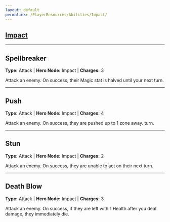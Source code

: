```yaml
---
layout: default
permalink: /PlayerResources/Abilities/Impact/
---
```

## [Impact](#Impact)

------------------------------------------------

## Spellbreaker
**Type:** Attack
 | **Hero Node:** Impact
 | **Charges:** 3

Attack an enemy. On success, their Magic stat is halved until your next turn.

------------------------------------------------

## Push
**Type:** Attack
 | **Hero Node:** Impact
 | **Charges:** 4

Attack an enemy. On success, they are pushed up to 1 zone away. turn.

------------------------------------------------

## Stun
**Type:** Attack
 | **Hero Node:** Impact
 | **Charges:** 2

Attack an enemy. On success, they are unable to act on their next turn.

------------------------------------------------

## Death Blow
**Type:** Attack
 | **Hero Node:** Impact
 | **Charges:** 3

Attack an enemy. On success, if they are left with 1 Health after you deal damage, they immediately die.